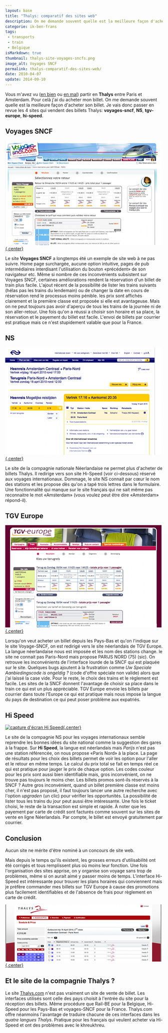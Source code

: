 ```yaml
---
layout: base
title: "Thalys: comparatif des sites web"
description: On me demande souvent quelle est la meilleure façon d'acheter son billet. Je vais donc passer en revue les 4 sites qui vendent des billets Thalys.
categorie: ik-ben-frans
tags:
 - transports
 - train
 - Belgique
isMarkdown: true
thumbnail: thalys-site-voyages-sncfs.png
image_alt: Voyages SNCF
permalink: thalys-comparatif-des-sites-web/
date: 2010-04-07
update: 2014-09-10
---
```


Vous m'avez vu ([en bien](/tintin-conduit-le-thalys) ou [en mal](/le-thalys-a-moins-grande-vitesse)) partir en **Thalys** entre Paris et Amsterdam. Pour celà j'ai du acheter mon billet. On me demande souvent quelle est la meilleure façon d'acheter son billet. Je vais donc passer en revue les 4 sites qui vendent des billets Thalys: **voyages-sncf**, **NS**, **tgv-europe**, **hi-speed**.

## Voyages SNCF
[![capture d'écran Voyages SNCF](thalys-site-voyages-sncfs.png){.center}](thalys-site-voyages-sncf.png)

Le site **Voyages SNCF** a longtemps été un exemple de site web à ne pas suivre. Home page surchargée, aucune option intuitive, pages de pub intermédiaires interdisant l'utilisation du bouton «précédent» de son navigateur etc. Même si nombre de ces inconvénients subsistent sur Voyages SNCF, certaines améliorations rendent la réservation d'un billet de train plus facile. L'ajout récent de la possibilité de lister les trains suivants (hélas pas les trains du lendemain) ou de changer la date en cours de réservation rend le processus moins pénible. les prix sont affichés clairement et la première classe est proposée si elle est avantageuse. Mais on ne peut toujours pas avoir d'aperçu de tous les trains de la journée ni de son aller-retour. Une fois qu'on a réussi a choisir son horaire et sa place, la réservation et le payement du billet est facile. L'envoi de billets par courrier est pratique mais ce n'est stupidement valable que pour la France.

## NS
[![capture d'écran NS](thalys-site-nss.png){.center}](thalys-site-ns.png)

Le site de la compagnie nationale Néerlandaise ne permet plus d'acheter de billets Thalys. Il redirige vers son site Hi-Speed (voir ci-dessous) réservé aux voyages internationaux. Dommage, le site NS connait par cœur le nom des stations et les propose dès qu'on a tapé trois lettres dans le formulaire. Une fonctionnalité qui manque sur le site français qui ne sait même pas reconnaitre le mot «Amsterdam» (vous voulez peut être dire «Amsterdam» répond-il).

## TGV Europe
[![capture d'écran Voyages SNCF](thalys-site-tgv-europes.png){.center}](thalys-site-tgv-europe.png)

Lorsqu'on veut acheter un billet depuis les Pays-Bas et qu'on l'indique sur le site Voyage-SNCF, on est redirigé vers le site néerlandais de TGV Europe. La langue néerlandaise nous est imposée et les nom des stations change. le site ne connait pas Paris-Nord mais propose PARIJS NORD (75) (sic). On retrouve les inconvénients de l'interface lourde de la SNCF qui est plaquée sur le site. Quelques bugs ajoutent à la frustration comme *Uw Speciale Aanbiedingscode is ongeldig ?* (code d'offre spéciale non valide) alors que j'ai laissé la case vide. Pour le reste, le choix des trains et le règlement est facile. Les sites de la SNCF donnent l'avantage de choisir sa place dans le train ce qui est un plus appréciable. TGV Europe envoie les billets par courrier dans toute l'Europe ce qui est pratique mais nous impose la langue du pays de destination ce qui peut poser problème aux expatriés.

## Hi Speed
[![capture d'écran Hi Speed](thalys-site-hi-speed-s.png){.center}](thalys-site-hi-speed.png)

Le site de la compagnie NS pour les voyages internationaux semble reprendre les bonnes idées du site national comme la suggestion des gares à la frappe. Sur **Hi Speed**, la langue est néerlandais mais *Parijs* n'est pas une station référencée, on nous propose «Paris Nord» à la place. La page de résultats pour les choix des billets permet de voir les option pour l'aller et le retour en même temps. Le calcul du prix total se fait en temps réel ce qui est pratique pour jauger le prix de chaque option. Les codes couleur pour les prix sont aussi bien identifiable mais, gros inconvénient, on ne trouve pas toujours le moins cher. Les billets promos sont-ils réservés à la SNCF ? Autre gros inconvénient, quand un billet première classe est moins cher, il n'est pas proposé, il faut toujours lancer une autre recherche avec l'option *upgraden* (un clic) pour vérifier les opportunités. La possibilité de lister tous les trains du jour peut aussi être intéressante. Une fois le ticket choisi, le reste de la transaction est simple et rapide. À noter que les payement par carte de crédit sont facturés comme souvent sur les sites de vente en ligne Néerlandais. Par compte, le billet est envoyé gratuitement par courrier.

## Conclusion
Aucun site ne mérite d'être nominé à un concours de site web.

Mais depuis le temps qu'ils existent, les grosses erreurs d'utilisabilité ont été corrigés et tous remplissent plus où moins leur fonction. Une fois l'organisation des sites apprise, on y organise son voyage sans trop de problèmes, même si on aurait aimé y passer moins de temps. L'interface Hi-Speed est intéressante pour trouver les plans horaires qui conviennent mais je préfère commander mes billets sur TGV Europe à cause des promotions plus facilement identifiables et de l'absence de frais pour règlement en carte de crédit.

[![capture d'écran site Thalys](thalys-site-thalyss.png){.center}](thalys-site-thalys.png)


## Et le site de la compagnie Thalys ?
Le site [Thalys.com](http://www.thalys.com/) n'est pas vraiment un site de vente de billet. Les interfaces utilisés sont celle des pays choisit à l'entrée du site pour la réception des billets. Même procédure que Rail-BE pour la Belgique, Hi-Speed pour les Pays-Bas et voyages-SNCF pour la France. Thalys.com offre néanmoins l'avantage de traduire chacune de ces interfaces dans les *quatre langues Thalys*. Pratique pour les français qui veulent acheter via Hi-Speed et ont des problèmes avec le khreukhreu.
